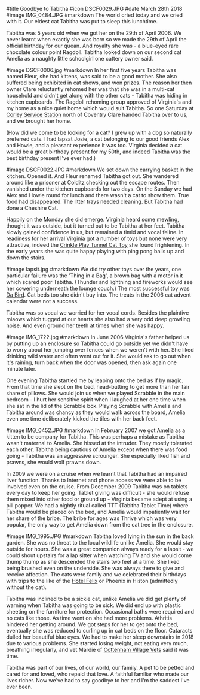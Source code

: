 #title Goodbye to Tabitha
#icon DSCF0029.JPG
#date March 28th 2018
#image IMG_0484.JPG
#markdown
The world cried today and we cried with it. Our eldest cat Tabitha was
put to sleep this lunchtime.

Tabitha was 5 years old when we got her on the 29th of April 2006.
We never learnt when exactly she was born so we made the 29th of April
the official birthday for our quean. And royalty she was - a blue-eyed
rare chocolate colour point Ragdoll. Tabitha looked down on our
second cat Amelia as a naughty little schoolgirl one cattery owner said.

#image DSCF0006.jpg
#markdown
In her first five years Tabitha was named Fleur, she had kittens,
was said to be a good mother.
She also suffered being exhibited in cat shows, and won prizes.
The reason her then owner Clare reluctantly rehomed her was that she was in
a multi-cat household and didn't get along with the other cats -
Tabitha was hiding in kitchen cupboards. The Ragdoll rehoming group
approved of Virginia's and my home as a nice quiet home which would
suit Tabitha. So one Saturday at [Corley Service Station](https://www.welcomebreak.co.uk/locations/corley-m6/) north of Coventry
Clare handed Tabitha over to us, and we brought her home.

(How did we come to be looking for a cat? I grew up with a dog so
naturally preferred cats. I had lapsat Josie, a cat belonging to our
good friends Alex and Howie, and a pleasant experience it was too.
Virginia decided a cat would be a great birthday present for my 50th,
and indeed Tabitha was the best birthday present I've ever had.)

#image DSCF0022.JPG
#markdown
We set down the carrying basket in the kitchen. Opened it. And
Fleur renamed Tabitha got out. She wandered around like a prisoner at Colditz
checking out the escape routes.  Then vanished under the kitchen
cupboards for two days. On the Sunday we had Alex and Howie round
for lunch and there wasn't a cat to show them. True food had disappeared.
The litter trays needed cleaning. But Tabitha had done a Cheshire Cat.

Happily on the Monday she did emerge. Virginia heard some mewling,
thought it was outside, but it turned out to be Tabitha at her feet.
Tabitha slowly gained confidence in us, but remained a timid and
vocal feline. In readiness for her arrival Virginia got a number of
toys but none were very attractive, indeed the [Crinkle Play Tunnel Cat Toy](https://www.petsathome.com/webapp/wcs/stores/servlet/en/pets/crinkle-play-tunnel-cat-toy)
she found frightening. In the early years she was quite happy
playing with ping pong balls up and down the stairs.

#image lapsit.jpg
#markdown
We did try other toys over the years, one
particular failure was the 'Thing in a Bag', a brown bag with a motor
in it which scared poor Tabitha. (Thunder and lightning and fireworks
would see her cowering underneath the lounge couch.) The most successful toy was [Da Bird](https://www.dabird.com/).
Cat beds too she didn't buy into. The treats in the 2006 cat advent calendar
were not a success.

Tabitha was so vocal we worried for her vocal cords. Besides the
plaintive miaows which tugged at our hearts she also had a very odd
deep growling noise.  And even
ground her teeth at times when she was happy.

#image IMG_1722.jpg
#markdown
In June 2006 Virginia's father helped us by putting up an enclosure
so Tabitha could go outside yet we didn't have to worry about her
jumping over fences when we weren't with her. She liked drinking wild water and often went
out for it. She would ask to go out when it's raining, turn back
when the door was opened, then ask again one minute later.

One evening Tabitha startled me by leaping onto the bed as if by
magic. From that time she slept on the bed, head-butting to get more
than her fair share of pillows. She would join us when we played Scrabble in the
main bedroom - I hurt her sensitive spirit when I laughed at her one time
when she sat in the lid of the Scrabble box. Playing Scrabble with Amelia and
Tabitha around was chancy as they would walk across the board, Amelia even
one time deliberately kicked the tiles with her back feet.

#image IMG_0452.JPG
#markdown
In February 2007 we got Amelia as a kitten to be company for Tabitha.
This was perhaps a mistake as Tabitha wasn't maternal to Amelia. She hissed at the
intruder. They mostly tolerated each other, Tabitha being cautious of
Amelia except when there was food going - Tabitha was an aggressive scrounger.
She especially liked fish and prawns, she would wolf prawns down.

In 2009 we were on a cruise when we learnt that Tabitha had an impaired
liver function. Thanks to Internet and phone access we were able to be
involved even on the cruise. From December 2009 Tabitha was on tablets every
day to keep her going. Tablet giving was difficult - she would refuse them
mixed into other food or ground up - Virginia became adept at using a pill
popper. We had a nightly ritual called TTT (Tabitha Tablet Time) where
Tabitha would be placed on the bed, and Amelia would impatiently wait for
her share of the bribe. The bribe for ages was Thrive which was very popular,
the only way to get Amelia down from the cat tree in the enclosure.

#image IMG_1995.JPG
#markdown
Tabitha loved lying in the sun in the back garden. She was no threat to the
local wildlife unlike Amelia. She would stay outside for hours. She was a
great companion always ready for a lapsit -	we could shout upstairs for a
lap sitter when watching TV and she would come thump thump as she descended the
stairs two feet at a time. She liked being brushed even on the underside.
She was always there to give and receive affection. The cats were family and
we celebrated their birthdays with trips to the like of the [Hotel Felix](https://www.hotelfelix.co.uk/)
or Phoenix in Histon (admittedly without the cat).

Tabitha was inclined to be a sickie cat, unlike Amelia we did get plenty of
warning when Tabitha was going to be sick. We did end up with plastic sheeting
on the furniture for protection. Occasional baths were required and no
cats like those. As time went on she had more problems. Athritis hindered her
getting around. We got steps for her to get onto the bed, eventually she was reduced to
curling up in cat beds on the floor. Cataracts dulled her beautiful blue eyes.
We had to make her sleep downstairs in 2018 due to various problems. She
started losing weight, not eating very much, breathing irregularly, and
vet Mardie of [Cottenham Village Vets](https://www.villagevet.co.uk/practice/cottenham/) said it was time.

Tabitha was part of our lives, of our world, our family. A pet to be petted and
cared for and loved, who repaid that love. A faithful familiar who made our
lives richer. Now we've had to say goodbye to her and
I'm the saddest I've ever been.
